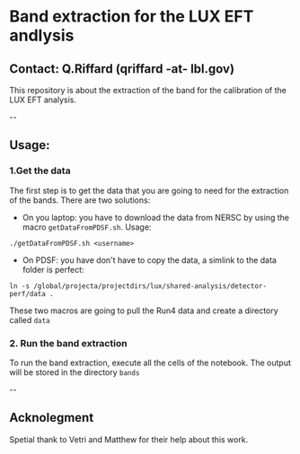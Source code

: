 # Band extraction for the LUX EFT andlysis

Contact: Q.Riffard (qriffard -at- lbl.gov)
--
This repository is about the extraction of the band for the calibration of the LUX EFT analysis.


--

## Usage:

### 1.Get the data

The first step is to get the data that you are going to need for the extraction of the bands. There are two solutions:

- On you laptop: you have to download the data from NERSC by using the macro `getDataFromPDSF.sh`. Usage:
```shell
./getDataFromPDSF.sh <username>
```

- On PDSF: you have don't have to copy the data, a simlink to the data folder is perfect:
```shell
ln -s /global/projecta/projectdirs/lux/shared-analysis/detector-perf/data .
```

These two macros are going to pull the Run4 data and create a directory called `data` 

### 2. Run the band extraction

To run the band extraction, execute all the cells of the notebook. The output will be stored in the directory `bands`


--
## Acknolegment

Spetial thank to Vetri and Matthew for their help about this work.